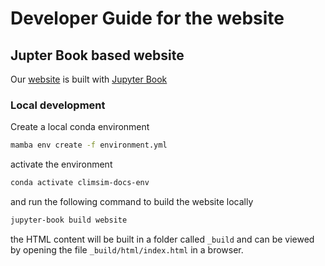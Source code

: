 # Developer Guide for the website

## Jupter Book based website

Our [website](https://climsim.github.io) is built with [Jupyter Book](https://jupyterbook.org/en/stable/intro.html)

### Local development

Create a local conda environment

```bash
mamba env create -f environment.yml
```

activate the environment

```bash
conda activate climsim-docs-env
```

and run the following command to build the website locally

```bash
jupyter-book build website
```

the HTML content will be built in a folder called `_build` and can be viewed by opening the file `_build/html/index.html` in a browser.
